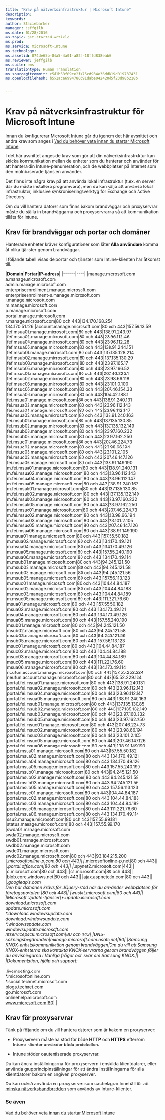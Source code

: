 ```yaml
---
title: "Krav på nätverksinfrastruktur | Microsoft Intune"
description: 
keywords: 
author: Staciebarker
manager: jeffgilb
ms.date: 04/28/2016
ms.topic: get-started-article
ms.prod: 
ms.service: microsoft-intune
ms.technology: 
ms.assetid: 074de65b-84a5-4a01-a824-18ffd838eab0
ms.reviewer: jeffgilb
ms.suite: ems
translationtype: Human Translation
ms.sourcegitcommit: c5d1b53f09ce2f475cd934e36ddb19d019737431
ms.openlocfilehash: b551aca6994780591dabe042420d5f23d98b218b


---
```


# Krav på nätverksinfrastruktur för Microsoft Intune
Innan du konfigurerar Microsoft Intune går du igenom det här avsnittet och andra krav som anges i [Vad du behöver veta innan du startar Microsoft Intune](what-to-know-before-you-start-microsoft-intune.md).

I det här avsnittet anges de krav som gör att din nätverksinfrastruktur kan skicka kommunikation mellan de enheter som du hanterar och använder för att hantera din Intune-prenumeration, och de webbplatser på Internet som den molnbaserade tjänsten använder.

Det finns inte några krav på att använda lokal infrastruktur (t.ex. en server där du måste installera programvara), men du kan välja att använda lokal infrastruktur, inklusive synkroniseringsverktyg för Exchange och Active Directory.

Om du vill hantera datorer som finns bakom brandväggar och proxyservrar måste du ställa in brandväggarna och proxyservrarna så att kommunikation tillåts för Intune.

## Krav för brandväggar och portar och domäner
Hanterade enheter kräver konfigurationer som låter **Alla användare** komma åt olika tjänster genom brandväggar.

I följande tabell visas de portar och tjänster som Intune-klienten har åtkomst till.


|**Domain**|**Portar**|**IP-adress**|
|------|----|
|manage.microsoft.com<br>a.manage.microsoft.com<br>admin.manage.microsoft.com<br>enterpriseenrollment.manage.microsoft.com<br>enterpriseenrollment-s.manage.microsoft.com<br>i.manage.microsoft.com<br>m.manage.microsoft.com<br>p.manage.microsoft.com<br>portal.manage.microsoft.com<br>r.manage.microsoft.com|80 och 443|134.170.168.254<br>134.170.51.126
|account.manage.microsoft.com|80 och 443|157.56.13.59
|fef.msua01.manage.microsoft.com|80 och 443|138.91.243.97
|fef.msua02.manage.microsoft.com|80 och 443|23.96.112.46
|fef.msua04.manage.microsoft.com|80 och 443|23.96.112.28
|fef.msua05.manage.microsoft.com|80 och 443|138.91.244.151
|fef.msub01.manage.microsoft.com|80 och 443|137.135.128.214
|fef.msub02.manage.microsoft.com|80 och 443|137.135.130.29
|fef.msub03.manage.microsoft.com|80 och 443|23.97.165.17
|fef.msub05.manage.microsoft.com|80 och 443|23.97.166.52
|fef.msuc01.manage.microsoft.com|80 och 443|207.46.225.1
|fef.msuc02.manage.microsoft.com|80 och 443|23.98.66.118
|fef.msuc03.manage.microsoft.com|80 och 443|23.101.0.100
|fef.msuc05.manage.microsoft.com|80 och 443|207.46.154.33
|fef.msua06.manage.microsoft.com|80 och 443|104.42.188.1
|fei.msua01.manage.microsoft.com|80 och 443|138.91.240.131
|fei.msua02.manage.microsoft.com|80 och 443|23.96.112.143
|fei.msua04.manage.microsoft.com|80 och 443|23.96.112.147
|fei.msua05.manage.microsoft.com|80 och 443|138.91.240.163
|fei.msub01.manage.microsoft.com|80 och 443|137.135.130.85
|fei.msub02.manage.microsoft.com|80 och 443|137.135.132.149
|fei.msub03.manage.microsoft.com|80 och 443|23.97.160.232
|fei.msub05.manage.microsoft.com|80 och 443|23.97.162.250
|fei.msuc01.manage.microsoft.com|80 och 443|207.46.224.73
|fei.msuc02.manage.microsoft.com|80 och 443|23.98.66.194
|fei.msuc03.manage.microsoft.com|80 och 443|23.101.2.105
|fei.msuc05.manage.microsoft.com|80 och 443|207.46.147.126
|fei.msua06.manage.microsoft.com|80 och 443|138.91.149.190
|m.fei.msua01.manage.microsoft.com|80 och 443|138.91.240.131
|m.fei.msua02.manage.microsoft.com|80 och 443|23.96.112.143
|m.fei.msua04.manage.microsoft.com|80 och 443|23.96.112.147
|m.fei.msua05.manage.microsoft.com|80 och 443|138.91.240.163
|m.fei.msub01.manage.microsoft.com|80 och 443|137.135.130.85
|m.fei.msub02.manage.microsoft.com|80 och 443|137.135.132.149
|m.fei.msub03.manage.microsoft.com|80 och 443|23.97.160.232
|m.fei.msub05.manage.microsoft.com|80 och 443|23.97.162.250
|m.fei.msuc01.manage.microsoft.com|80 och 443|207.46.224.73
|m.fei.msuc02.manage.microsoft.com|80 och 443|23.98.66.194
|m.fei.msuc03.manage.microsoft.com|80 och 443|23.101.2.105
|m.fei.msuc05.manage.microsoft.com|80 och 443|207.46.147.126
|m.fei.msua06.manage.microsoft.com|80 och 443|138.91.149.190
|m.msua01.manage.microsoft.com|80 och 443|157.55.50.182
|m.msua02.manage.microsoft.com|80 och 443|134.170.49.121
|m.msua04.manage.microsoft.com|80 och 443|134.170.49.126
|m.msua05.manage.microsoft.com|80 och 443|157.55.240.190
|m.msua06.manage.microsoft.com|80 och 443|134.170.49.114
|m.msub01.manage.microsoft.com|80 och 443|94.245.121.50
|m.msub02.manage.microsoft.com|80 och 443|94.245.121.58
|m.msub03.manage.microsoft.com|80 och 443|94.245.121.56
|m.msub05.manage.microsoft.com|80 och 443|157.56.113.123
|m.msuc01.manage.microsoft.com|80 och 443|104.44.84.187
|m.msuc02.manage.microsoft.com|80 och 443|104.44.84.188
|m.msuc03.manage.microsoft.com|80 och 443|104.44.84.189
|m.msuc05.manage.microsoft.com|80 och 443|111.221.76.60
|msua01.manage.microsoft.com|80 och 443|157.55.50.182
|msua02.manage.microsoft.com|80 och 443|134.170.49.121
|msua04.manage.microsoft.com|80 och 443|134.170.49.126
|msua05.manage.microsoft.com|80 och 443|157.55.240.190
|msub01.manage.microsoft.com|80 och 443|94.245.121.50
|msub02.manage.microsoft.com|80 och 443|94.245.121.58
|msub03.manage.microsoft.com|80 och 443|94.245.121.56
|msub05.manage.microsoft.com|80 och 443|157.56.113.123
|msuc01.manage.microsoft.com|80 och 443|104.44.84.187
|msuc02.manage.microsoft.com|80 och 443|104.44.84.188
|msuc03.manage.microsoft.com|80 och 443|104.44.84.189
|msuc05.manage.microsoft.com|80 och 443|111.221.76.60
|msua06.manage.microsoft.com|80 och 443|134.170.49.114
|ncufun.account.manage.microsoft.com|80 och 443|157.55.252.224
|neufun.account.manage.microsoft.com|80 och 443|65.52.229.134
|portal.fei.msua01.manage.microsoft.com|80 och 443|138.91.240.131
|portal.fei.msua02.manage.microsoft.com|80 och 443|23.96.112.143
|portal.fei.msua04.manage.microsoft.com|80 och 443|23.96.112.147
|portal.fei.msua05.manage.microsoft.com|80 och 443|138.91.240.163
|portal.fei.msub01.manage.microsoft.com|80 och 443|137.135.130.85
|portal.fei.msub02.manage.microsoft.com|80 och 443|137.135.132.149
|portal.fei.msub03.manage.microsoft.com|80 och 443|23.97.160.232
|portal.fei.msub05.manage.microsoft.com|80 och 443|23.97.162.250
|portal.fei.msuc01.manage.microsoft.com|80 och 443|207.46.224.73
|portal.fei.msuc02.manage.microsoft.com|80 och 443|23.98.66.194
|portal.fei.msuc03.manage.microsoft.com|80 och 443|23.101.2.105
|portal.fei.msuc05.manage.microsoft.com|80 och 443|207.46.147.126
|portal.fei.msua06.manage.microsoft.com|80 och 443|138.91.149.190
|portal.msua01.manage.microsoft.com|80 och 443|157.55.50.182
|portal.msua02.manage.microsoft.com|80 och 443|134.170.49.121
|portal.msua04.manage.microsoft.com|80 och 443|134.170.49.126
|portal.msua05.manage.microsoft.com|80 och 443|157.55.240.190
|portal.msub01.manage.microsoft.com|80 och 443|94.245.121.50
|portal.msub02.manage.microsoft.com|80 och 443|94.245.121.58
|portal.msub03.manage.microsoft.com|80 och 443|94.245.121.56
|portal.msub05.manage.microsoft.com|80 och 443|157.56.113.123
|portal.msuc01.manage.microsoft.com|80 och 443|104.44.84.187
|portal.msuc02.manage.microsoft.com|80 och 443|104.44.84.188
|portal.msuc03.manage.microsoft.com|80 och 443|104.44.84.189
|portal.msuc05.manage.microsoft.com|80 och 443|111.221.76.60
|portal.msua06.manage.microsoft.com|80 och 443|134.170.49.114
|ssu2.manage.microsoft.com|80 och 443|157.55.99.181
|status.manage.microsoft.com|80 och 443|157.55.99.170
|swda01.manage.microsoft.com<br>swda02.manage.microsoft.com<br>swdb01.manage.microsoft.com<br>swdb02.manage.microsoft.com<br>swdc01.manage.microsoft.com<br>swdc02.manage.microsoft.com|80 och 443|93.184.215.200
|*.microsoftonline-p.com|80 och 443||
|*.microsoftonline-p.net|80 och 443||
|*.portal.office.com|80 och 443||
|*.spynet2.microsoft.com|443||
|c.microsoft.com|80 och 443||
|c1.microsoft.com|80 och 443||
|blob.core.windows.net|80 och 443||
|ajax.aspnetcdn.com|80 och 443||
|*.googleapis.com<br>Den här domänen krävs för JQuery-stöd när du använder webbplatsen för företagsportalen.|80 och 443||
|wustat.microsoft.com|80 och 443||
|Microsoft Update-tjänster|\*.update.microsoft.com<br>download.microsoft.com<br>update.microsoft.com<br>\*.download.windowsupdate.com<br>download.windowsupdate.com<br>\*.windowsupdate.com<br>windowsupdate.microsoft.com<br>ntservicepack.microsoft.com|80 och 443|
|DNS-sökningsbegäranden|manage.microsoft.com.nsatc.net|80|
|Samsung KNOX-enhetskommunikation genom brandväggen|Om du vill att Samsung KNOX-enheterna ska kontakta KNOX-servrarna genom brandväggen följer du anvisningarna i Vanliga frågor och svar om Samsung KNOX.||
|Dokumentation, hjälp och support:</br></br>*.livemeeting.com<br>\*.microsoftonline.com<br>\*.social.technet.microsoft.com<br>blogs.technet.com<br>go.microsoft.com<br>onlinehelp.microsoft.com<br>www.microsoft.com|80|||



## Krav för proxyservrar
Tänk på följande om du vill hantera datorer som är bakom en proxyserver:

-   Proxyservern måste ha stöd för både **HTTP** och **HTTPS** eftersom Intune-klienter använder båda protokollen.

-   Intune stöder oautentiserade proxyservrar.

Du kan ändra inställningarna för proxyservern i enskilda klientdatorer, eller använda grupprincipinställningar för att ändra inställningarna för alla klientdatorer bakom en angiven proxyserver.

Du kan också använda en proxyserver som cachelagrar innehåll för att [minska nätverksbandbredden](network-bandwidth-use.md) som används av Intune-klienter.


### Se även
[Vad du behöver veta innan du startar Microsoft Intune](what-to-know-before-you-start-microsoft-intune.md)



<!--HONumber=Jun16_HO4-->


